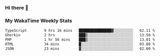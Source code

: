 ### Hi there 👋

<!--
**royschrauwen/royschrauwen** is a ✨ _special_ ✨ repository because its `README.md` (this file) appears on your GitHub profile.

Here are some ideas to get you started:

- 🔭 I’m currently working on ...
- 🌱 I’m currently learning ...
- 👯 I’m looking to collaborate on ...
- 🤔 I’m looking for help with ...
- 💬 Ask me about ...
- 📫 How to reach me: ...
- 😄 Pronouns: ...
- ⚡ Fun fact: ...
-->


### My WakaTime Weekly Stats
<!--START_SECTION:waka-->

```txt
TypeScript        9 hrs 16 mins   ███████████████▓░░░░░░░░░   62.11 %
Gherkin           2 hrs           ███▒░░░░░░░░░░░░░░░░░░░░░   13.50 %
PHP               1 hr 56 mins    ███▒░░░░░░░░░░░░░░░░░░░░░   13.01 %
HTML              34 mins         █░░░░░░░░░░░░░░░░░░░░░░░░   03.80 %
JSON              23 mins         ▓░░░░░░░░░░░░░░░░░░░░░░░░   02.60 %
```

<!--END_SECTION:waka-->
